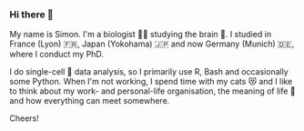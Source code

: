 ### Hi there 👋

My name is Simon. I'm a biologist 🧑‍🔬 studying the brain 🧠.
I studied in France (Lyon) 🇫🇷, Japan (Yokohama) 🇯🇵 and now Germany (Munich) 🇩🇪, where I conduct my PhD.

I do single-cell 🧬 data analysis, so I primarily use R, Bash and occasionally some Python.
When I'm not working, I spend time with my cats 😻 and I like to think about my work- and personal-life organisation, the meaning of life 🤔 and how everything can meet somewhere.

Cheers!
<!--
**shamansim/shamansim** is a ✨ _special_ ✨ repository because its `README.md` (this file) appears on your GitHub profile.

Here are some ideas to get you started:

- 🔭 I’m currently working on ...
- 🌱 I’m currently learning ...
- 👯 I’m looking to collaborate on ...
- 🤔 I’m looking for help with ...
- 💬 Ask me about ...
- 📫 How to reach me: ...
- 😄 Pronouns: ...
- ⚡ Fun fact: ...
-->
